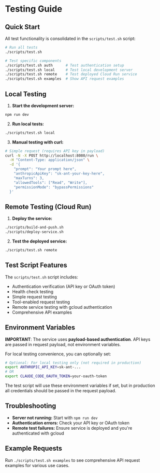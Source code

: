 # Testing Guide

## Quick Start

All test functionality is consolidated in the `scripts/test.sh` script:

```bash
# Run all tests
./scripts/test.sh

# Test specific components
./scripts/test.sh auth      # Test authentication setup
./scripts/test.sh local     # Test local development server
./scripts/test.sh remote    # Test deployed Cloud Run service
./scripts/test.sh examples  # Show API request examples
```

## Local Testing

1. **Start the development server:**
```bash
npm run dev
```

2. **Run local tests:**
```bash
./scripts/test.sh local
```

3. **Manual testing with curl:**
```bash
# Simple request (requires API key in payload)
curl -N -X POST http://localhost:8080/run \
  -H "Content-Type: application/json" \
  -d '{
    "prompt": "Your prompt here",
    "anthropicApiKey": "sk-ant-your-key-here",
    "maxTurns": 3,
    "allowedTools": ["Read", "Write"],
    "permissionMode": "bypassPermissions"
  }'
```

## Remote Testing (Cloud Run)

1. **Deploy the service:**
```bash
./scripts/build-and-push.sh
./scripts/deploy-service.sh
```

2. **Test the deployed service:**
```bash
./scripts/test.sh remote
```

## Test Script Features

The `scripts/test.sh` script includes:
- Authentication verification (API key or OAuth token)
- Health check testing
- Simple request testing
- Tool-enabled request testing
- Remote service testing with gcloud authentication
- Comprehensive API examples

## Environment Variables

**IMPORTANT**: The service uses **payload-based authentication**. API keys are passed in request payload, not environment variables.

For local testing convenience, you can optionally set:

```bash
# Optional: For local testing only (not required in production)
export ANTHROPIC_API_KEY=sk-ant-...
# OR
export CLAUDE_CODE_OAUTH_TOKEN=your-oauth-token
```

The test script will use these environment variables if set, but in production all credentials should be passed in the request payload.

## Troubleshooting

- **Server not running:** Start with `npm run dev`
- **Authentication errors:** Check your API key or OAuth token
- **Remote test failures:** Ensure service is deployed and you're authenticated with gcloud

## Example Requests

Run `./scripts/test.sh examples` to see comprehensive API request examples for various use cases.